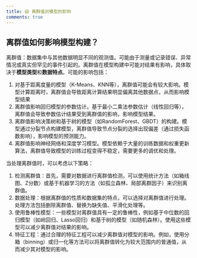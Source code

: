 ```yaml
---
title: 😆 离群值对模型的影响
comments: true
---
```


## 离群值如何影响模型构建？

离群值：数据集中与其他数据明显不同的观测值。可能由于测量或记录错误、异常情况或真实但罕见的事件引起的。离群值在模型构建中可能对结果有影响，具体取决于**模型类型**和**数据特点**。可能的影响包括：

1. 对基于距离度量的模型（K-Means、KNN等），离群值可能会有较大影响。模型计算距离时，离群值会导致距离计算结果明显偏离其他数据点，从而影响模型结果
2. 离群值影响回归模型的参数估计。基于最小二乘法参数估计（线性回归等），离群值会导致参数估计结果受到离群值的影响，影响模型结果。
3. 离群值影响决策树和基于树的模型（如RandomForest、GBDT）的构建。模型通过分裂节点构建模型，离群值导致节点分裂的选择出现偏差（通过损失函数影响），影响模型的预测能力。
4. 离群值影响神经网络和深度学习模型。模型依赖于大量的训练数据和权重更新算法，离群值导致模型的训练过程变得不稳定，需要更多的调优和处理。

当处理离群值时，可以考虑以下策略：

1. 检测离群值：首先，需要对数据进行离群值检测，可以使用统计方法（如箱线图、Z分数）或基于机器学习的方法（如孤立森林、局部离群因子）来识别离群值。
2. 数据处理：根据离群值的性质和数据集的特点，可以选择对离群值进行处理。处理方法包括删除离群值、替换为缺失值、平滑化处理等。
3. 使用鲁棒性模型：一些模型对离群值具有一定的鲁棒性，例如基于中位数的回归模型（如岭回归、Lasso回归）和基于树的模型（如随机森林）。使用这些模型可以减少离群值对结果的影响。
4. 特征工程：通过合理的特征工程可以减少离群值对模型的影响。例如，使用分箱（binning）或归一化等方法可以将离群值转化为较大范围内的普通值，从而减少其对模型的影响。